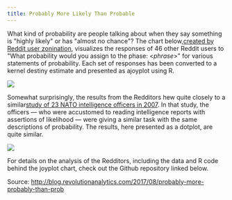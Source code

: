 ```yaml
---
title: Probably More Likely Than Probable
---
```


What kind of probability are people talking about when they say something is "highly likely" or has "almost no chance"? The chart below,[created by Reddit user zonination](https://www.reddit.com/r/dataisbeautiful/comments/6vythg/i_redid_my_perceptions_of_probability_and_numbers/), visualizes the responses of 46 other Reddit users to "What probability would you assign to the phase: &lt;_phrase_&gt;" for various statements of probability. Each set of responses has been converted to a kernel destiny estimate and presented as ajoyplot using R. 

![](http://img0.tuicool.com/yUriUfQ.png!web)

Somewhat surprisingly, the results from the Redditors hew quite closely to a similar[study of 23 NATO intelligence officers in 2007](https://www.cia.gov/library/center-for-the-study-of-intelligence/csi-publications/books-and-monographs/psychology-of-intelligence-analysis/art15.html). In that study, the officers — who were accustomed to reading intelligence reports with assertions of likelihood — were giving a similar task with the same descriptions of probability. The results, here presented as a dotplot, are quite similar.

![](http://img1.tuicool.com/imquQnz.gif)

For details on the analysis of the Redditors, including the data and R code behind the joyplot chart, check out the Github repository linked below.



Source:  http://blog.revolutionanalytics.com/2017/08/probably-more-probably-than-prob
